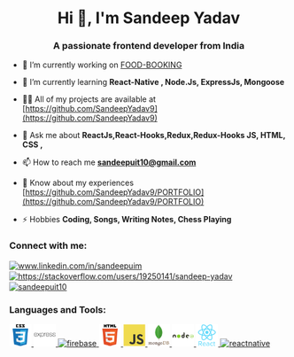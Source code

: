 <h1 align="center">Hi 👋, I'm Sandeep Yadav</h1>
<h3 align="center">A passionate frontend developer from India</h3>

- 🔭 I’m currently working on [FOOD-BOOKING](https://sandeepyadav9.github.io/FOOD-BOOKINGS/)

- 🌱 I’m currently learning **React-Native , Node.Js, ExpressJs, Mongoose**

- 👨‍💻 All of my projects are available at [https://github.com/SandeepYadav9](https://github.com/SandeepYadav9)

- 💬 Ask me about **ReactJs,React-Hooks,Redux,Redux-Hooks JS, HTML, CSS ,**

- 📫 How to reach me **sandeepuit10@gmail.com**

- 📄 Know about my experiences [https://github.com/SandeepYadav9/PORTFOLIO](https://github.com/SandeepYadav9/PORTFOLIO)

- ⚡ Hobbies **Coding, Songs, Writing Notes, Chess Playing**

<h3 align="left">Connect with me:</h3>
<p align="left">
<a href="https://linkedin.com/in/www.linkedin.com/in/sandeepuim" target="blank"><img align="center" src="https://raw.githubusercontent.com/rahuldkjain/github-profile-readme-generator/master/src/images/icons/Social/linked-in-alt.svg" alt="www.linkedin.com/in/sandeepuim" height="30" width="40" /></a>
<a href="https://stackoverflow.com/users/https://stackoverflow.com/users/19250141/sandeep-yadav" target="blank"><img align="center" src="https://raw.githubusercontent.com/rahuldkjain/github-profile-readme-generator/master/src/images/icons/Social/stack-overflow.svg" alt="https://stackoverflow.com/users/19250141/sandeep-yadav" height="30" width="40" /></a>
<a href="https://codesandbox.com/sandeepuit10" target="blank"><img align="center" src="https://raw.githubusercontent.com/rahuldkjain/github-profile-readme-generator/master/src/images/icons/Social/codesandbox.svg" alt="sandeepuit10" height="30" width="40" /></a>
</p>

<h3 align="left">Languages and Tools:</h3>
<p align="left"> <a href="https://www.w3schools.com/css/" target="_blank" rel="noreferrer"> <img src="https://raw.githubusercontent.com/devicons/devicon/master/icons/css3/css3-original-wordmark.svg" alt="css3" width="40" height="40"/> </a> <a href="https://expressjs.com" target="_blank" rel="noreferrer"> <img src="https://raw.githubusercontent.com/devicons/devicon/master/icons/express/express-original-wordmark.svg" alt="express" width="40" height="40"/> </a> <a href="https://firebase.google.com/" target="_blank" rel="noreferrer"> <img src="https://www.vectorlogo.zone/logos/firebase/firebase-icon.svg" alt="firebase" width="40" height="40"/> </a> <a href="https://www.w3.org/html/" target="_blank" rel="noreferrer"> <img src="https://raw.githubusercontent.com/devicons/devicon/master/icons/html5/html5-original-wordmark.svg" alt="html5" width="40" height="40"/> </a> <a href="https://developer.mozilla.org/en-US/docs/Web/JavaScript" target="_blank" rel="noreferrer"> <img src="https://raw.githubusercontent.com/devicons/devicon/master/icons/javascript/javascript-original.svg" alt="javascript" width="40" height="40"/> </a> <a href="https://www.mongodb.com/" target="_blank" rel="noreferrer"> <img src="https://raw.githubusercontent.com/devicons/devicon/master/icons/mongodb/mongodb-original-wordmark.svg" alt="mongodb" width="40" height="40"/> </a> <a href="https://nodejs.org" target="_blank" rel="noreferrer"> <img src="https://raw.githubusercontent.com/devicons/devicon/master/icons/nodejs/nodejs-original-wordmark.svg" alt="nodejs" width="40" height="40"/> </a> <a href="https://reactjs.org/" target="_blank" rel="noreferrer"> <img src="https://raw.githubusercontent.com/devicons/devicon/master/icons/react/react-original-wordmark.svg" alt="react" width="40" height="40"/> </a> <a href="https://reactnative.dev/" target="_blank" rel="noreferrer"> <img src="https://reactnative.dev/img/header_logo.svg" alt="reactnative" width="40" height="40"/> </a> </p>
